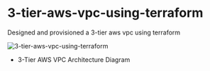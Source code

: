 # 3-tier-aws-vpc-using-terraform
Designed and provisioned a 3-tier aws vpc using terraform

![3-tier-aws-vpc-using-terraform](https://user-images.githubusercontent.com/128609800/233068591-15b1e2ae-3d17-44ac-9026-1bbc13c64b9c.jpg)


- 3-Tier AWS VPC Architecture Diagram
